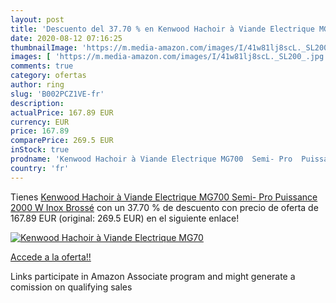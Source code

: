 ```yaml
---
layout: post
title: 'Descuento del 37.70 % en Kenwood Hachoir à Viande Electrique MG70'
date: 2020-08-12 07:16:25
thumbnailImage: 'https://m.media-amazon.com/images/I/41w81lj8scL._SL200_.jpg'
images: [ 'https://m.media-amazon.com/images/I/41w81lj8scL._SL200_.jpg' ]
comments: true
category: ofertas
author: ring
slug: 'B002PCZ1VE-fr'
description:
actualPrice: 167.89 EUR
currency: EUR
price: 167.89
comparePrice: 269.5 EUR
inStock: true
prodname: 'Kenwood Hachoir à Viande Electrique MG700  Semi- Pro  Puissance 2000 W  Inox Brossé'
country: 'fr'
---
```


Tienes [Kenwood Hachoir à Viande Electrique MG700  Semi- Pro  Puissance 2000 W  Inox Brossé](https://www.amazon.fr/dp/B002PCZ1VE/?tag=tolees0d-21) con un 37.70 % de descuento con precio de oferta de 167.89 EUR (original: 269.5 EUR) en el siguiente enlace!

[![Kenwood Hachoir à Viande Electrique MG70](https://m.media-amazon.com/images/I/41w81lj8scL._SL200_.jpg)](https://www.amazon.fr/dp/B002PCZ1VE/?tag=tolees0d-21)

[Accede a la oferta!!](https://www.amazon.fr/dp/B002PCZ1VE/?tag=tolees0d-21)

Links participate in Amazon Associate program and might generate a comission on qualifying sales


